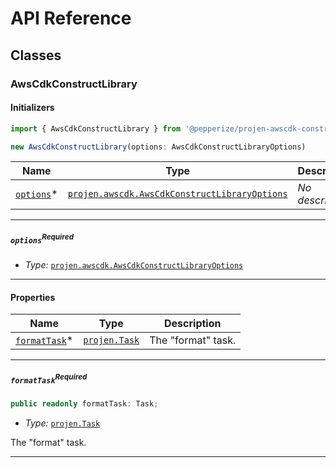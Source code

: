 # API Reference <a name="API Reference" id="api-reference"></a>



## Classes <a name="Classes" id="classes"></a>

### AwsCdkConstructLibrary <a name="@pepperize/projen-awscdk-construct.AwsCdkConstructLibrary" id="pepperizeprojenawscdkconstructawscdkconstructlibrary"></a>

#### Initializers <a name="@pepperize/projen-awscdk-construct.AwsCdkConstructLibrary.Initializer" id="pepperizeprojenawscdkconstructawscdkconstructlibraryinitializer"></a>

```typescript
import { AwsCdkConstructLibrary } from '@pepperize/projen-awscdk-construct'

new AwsCdkConstructLibrary(options: AwsCdkConstructLibraryOptions)
```

| **Name** | **Type** | **Description** |
| --- | --- | --- |
| [`options`](#pepperizeprojenawscdkconstructawscdkconstructlibraryparameteroptions)<span title="Required">*</span> | [`projen.awscdk.AwsCdkConstructLibraryOptions`](#projen.awscdk.AwsCdkConstructLibraryOptions) | *No description.* |

---

##### `options`<sup>Required</sup> <a name="@pepperize/projen-awscdk-construct.AwsCdkConstructLibrary.parameter.options" id="pepperizeprojenawscdkconstructawscdkconstructlibraryparameteroptions"></a>

- *Type:* [`projen.awscdk.AwsCdkConstructLibraryOptions`](#projen.awscdk.AwsCdkConstructLibraryOptions)

---



#### Properties <a name="Properties" id="properties"></a>

| **Name** | **Type** | **Description** |
| --- | --- | --- |
| [`formatTask`](#pepperizeprojenawscdkconstructawscdkconstructlibrarypropertyformattask)<span title="Required">*</span> | [`projen.Task`](#projen.Task) | The "format" task. |

---

##### `formatTask`<sup>Required</sup> <a name="@pepperize/projen-awscdk-construct.AwsCdkConstructLibrary.property.formatTask" id="pepperizeprojenawscdkconstructawscdkconstructlibrarypropertyformattask"></a>

```typescript
public readonly formatTask: Task;
```

- *Type:* [`projen.Task`](#projen.Task)

The "format" task.

---



